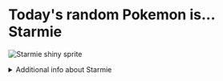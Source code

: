 # Today's random Pokemon is... Starmie

![Starmie shiny sprite](https://raw.githubusercontent.com/PokeAPI/sprites/master/sprites/pokemon/shiny/121.png)

<details>
<summary>Additional info about Starmie</summary>

| srpite type | image |
|------|------|
| back_default | ![Starmie back_default sprite](https://raw.githubusercontent.com/PokeAPI/sprites/master/sprites/pokemon/back/121.png) |
| back_shiny | ![Starmie back_shiny sprite](https://raw.githubusercontent.com/PokeAPI/sprites/master/sprites/pokemon/back/shiny/121.png) |
| front_default | ![Starmie front_default sprite](https://raw.githubusercontent.com/PokeAPI/sprites/master/sprites/pokemon/121.png) | </details>
